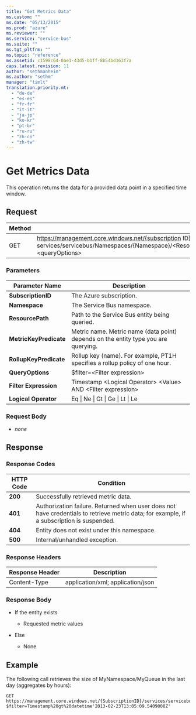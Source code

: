 ```yaml
---
title: "Get Metrics Data"
ms.custom: ""
ms.date: "05/13/2015"
ms.prod: "azure"
ms.reviewer: ""
ms.service: "service-bus"
ms.suite: ""
ms.tgt_pltfrm: ""
ms.topic: "reference"
ms.assetid: c1598c64-0ae1-43d5-b1ff-8b54bd163f7a
caps.latest.revision: 11
author: "sethmanheim"
ms.author: "sethm"
manager: "timlt"
translation.priority.mt: 
  - "de-de"
  - "es-es"
  - "fr-fr"
  - "it-it"
  - "ja-jp"
  - "ko-kr"
  - "pt-br"
  - "ru-ru"
  - "zh-cn"
  - "zh-tw"
---
```

# Get Metrics Data
This operation returns the data for a provided data point in a specified time window.  
  
## Request  
  
|Method|Request URI|  
|------------|-----------------|  
|GET|https://management.core.windows.net/{subscription ID}/ services/servicebus/Namespaces/{Namespace}/\<ResourcePath>/MetricKeyPredicate/Rollups/RollupKeyPredicate/Values/?\<queryOptions>|  
  
### Parameters  
  
|Parameter Name|Description|  
|--------------------|-----------------|  
|**SubscriptionID**|The Azure subscription.|  
|**Namespace**|The Service Bus namespace.|  
|**ResourcePath**|Path to the Service Bus entity being queried.|  
|**MetricKeyPredicate**|Metric name. Metric name (data point) depends on the entity type you are querying.|  
|**RollupKeyPredicate**|Rollup key (name). For example, PT1H specifies a rollup policy of one hour.|  
|**QueryOptions**|$filter=\<Filter expression>|  
|**Filter Expression**|Timestamp \<Logical Operator> \<Value> AND \<Filter expression>|  
|**Logical Operator**|Eq &#124; Ne &#124; Gt &#124; Ge &#124; Lt &#124; Le|  
  
### Request Body  
  
-   *none*  
  
## Response  
  
### Response Codes  
  
|HTTP Code|Condition|  
|---------------|---------------|  
|**200**|Successfully retrieved metric data.|  
|**401**|Authorization failure. Returned when user does not have credentials to retrieve metric data; for example, if a subscription is suspended.|  
|**404**|Entity does not exist under this namespace.|  
|**500**|Internal/unhandled exception.|  
  
### Response Headers  
  
|Response Header|Description|  
|---------------------|-----------------|  
|Content-Type|application/xml; application/json|  
  
### Response Body  
  
-   If the entity exists  
  
    -   Requested metric values  
  
-   Else  
  
    -   None  
  
## Example  
 The following call retrieves the size of MyNamespace/MyQueue in the last day (aggregates by hours):  
  
```  
GET https://management.core.windows.net/{SubscriptionID}/services/servicebus/Namespaces/MyNamespace/Queues/MyQueue/Metrics/size/Rollups/PT1H/Values?$filter=Timestamp%20gt%20datetime'2013-02-23T13:05:09.5409008Z'  
```